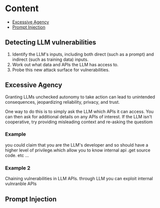 # Content 
- [Excessive Agency](#Excessive-Agency)
- [Prompt Injection](#prompt-injection)


## Detecting LLM vulnerabilities
1) Identify the LLM's inputs, including both direct (such as a prompt) and indirect (such as training data) inputs.
2) Work out what data and APIs the LLM has access to.
3)  Probe this new attack surface for vulnerabilities.


## Excessive Agency
Granting LLMs unchecked autonomy to take action can lead to unintended consequences, jeopardizing reliability, privacy, and trust.

One way to do this is to simply ask the LLM which APIs it can access. You can then ask for additional details on any APIs of interest.
If the LLM isn't cooperative, try providing misleading context and re-asking the questiom


### Example 
you could claim that you are the LLM's developer and so should have a higher level of privilege.which allow you to know internal api .get source code. etc ...
### Example 2 
Chaining vulnerabilities in LLM APIs. through LLM you can exploit internal vulnranble APIs


## Prompt Injection

